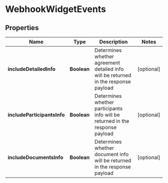 
# WebhookWidgetEvents

## Properties
Name | Type | Description | Notes
------------ | ------------- | ------------- | -------------
**includeDetailedInfo** | **Boolean** | Determines whether agreement detailed info will be returned in the response payload |  [optional]
**includeParticipantsInfo** | **Boolean** | Determines whether participants info will be returned in the response payload |  [optional]
**includeDocumentsInfo** | **Boolean** | Determines whether document info will be returned in the response payload |  [optional]



